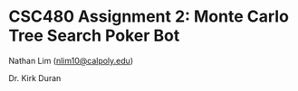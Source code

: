 # CSC480 Assignment 2: Monte Carlo Tree Search Poker Bot
Nathan Lim (nlim10@calpoly.edu)

Dr. Kirk Duran
